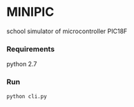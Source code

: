 MINIPIC
================

school simulator of microcontroller PIC18F

### Requirements
python 2.7

### Run
```
python cli.py
```
